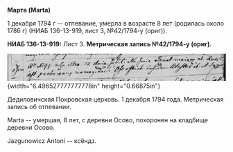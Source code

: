 **Марта (Marta)**

1 декабря 1794 г -- отпевание, умерла в возрасте 8 лет (родилась около
1786 г) (НИАБ 136-13-919, лист 3, №42/1794-у (ориг)).

**НИАБ 136-13-919:** Лист 3. **Метрическая запись №42/1794-у (ориг).**

![](./media/6da4369306bb6389dec0f967bd46ef9547ad859d.png){width="6.496527777777778in"
height="0.66875in"}

Дедиловичская Покровская церковь. 1 декабря 1794 года. Метрическая
запись об отпевании.

Marta -- умершая, 8 лет, с деревни Осово, похоронен на кладбище деревни
Осово.

Jazgunowicz Antoni -- ксёндз.
